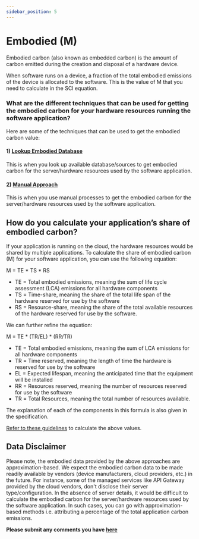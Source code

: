 ```yaml
---
sidebar_position: 5
---
```


# Embodied (M)

Embodied carbon (also known as embedded carbon) is the amount of carbon emitted during the creation and disposal of a hardware device.

When software runs on a device, a fraction of the total embodied emissions of the device is allocated to the software. This is the value of M that you need to calculate in the SCI equation.

### What are the different techniques that can be used for getting the embodied carbon for your hardware resources running the software application?

Here are some of the techniques that can be used to get the embodied carbon value:

#### 1) [ Lookup Embodied Database ](Datasets.md)
 This is when you look up available database/sources to get embodied carbon for the server/hardware resources used by the software application.

#### 2) [ Manual Approach  ](ManualEmbodiedLookupProcess.md)
This is when you use manual processes to get the embodied carbon for the server/hardware resources used by the software application.

## How do you calculate your application’s share of embodied carbon?​

If your application is running on the cloud, the hardware resources would be shared by multiple applications. To calculate the share of embodied carbon (M) for your software application, you can use the following equation:

M = TE * TS * RS

- TE = Total embodied emissions, meaning the sum of life cycle assessment (LCA) emissions for all hardware components 
- TS = Time-share, meaning the share of the total life span of the hardware reserved for use by the software
- RS = Resource-share, meaning the share of the total available resources of the hardware reserved for use by the software.

We can further refine the equation:

M = TE * (TR/EL) * (RR/TR)

- TE = Total embodied emissions, meaning the sum of LCA emissions for all hardware components  
- TR = Time reserved, meaning the length of time the hardware is reserved for use by the software 
- EL = Expected lifespan, meaning the anticipated time that the equipment will be installed
- RR = Resources reserved, meaning the number of resources reserved for use by the software
- TR = Total Resources, meaning the total number of resources available.

The explanation of each of the components in this formula is also given in the specification.

[Refer to these guidelines](https://sci-guide.greensoftware.foundation/M/MSubCalculations) to calculate the above values.

## Data Disclaimer
Please note, the embodied data provided by the above approaches are approximation-based. We expect the embodied carbon data to be made readily available by vendors (device manufacturers, cloud providers, etc.) in the future. For instance, some of the managed services like API Gateway provided by the cloud vendors, don't disclose their server type/configuration. In the absence of server details, it would be difficult to calculate the embodied carbon for the server/hardware resources used by the software application. In such cases, you can go with approximation-based methods i.e. attributing a percentage of the total application carbon emissions.

**Please submit any comments you have [here](https://github.com/Green-Software-Foundation/sci-data/issues/new?assignees=atg-abhishek%2C+srini1978%2C+Henry-WattTime%2C+navveenb&labels=Guidelines+Feedback&template=guidelines-feedback.md&title=Guidelines+Feedback)**
